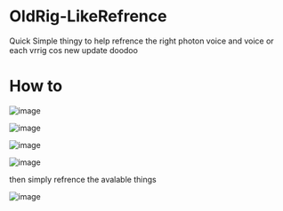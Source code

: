 # OldRig-LikeRefrence

Quick Simple thingy to help refrence the right photon voice and voice or each vrrig cos new update doodoo

# How to
![image](https://github.com/The-Graze/OldRig-LikeRefrence/assets/82724623/c827e50e-bac6-47c9-bcad-3b3d5567e2d0)

![image](https://github.com/The-Graze/OldRig-LikeRefrence/assets/82724623/f8f6f0b2-83ae-4d53-814b-e6f9a75aa476)

![image](https://github.com/The-Graze/OldRig-LikeRefrence/assets/82724623/6c21bb0e-5f20-49b6-97dd-de5f17d5ae23)

![image](https://github.com/The-Graze/OldRig-LikeRefrence/assets/82724623/145c263f-4bd5-4cd5-8223-4dfc0614b2a4)

then simply refrence the avalable things

![image](https://github.com/The-Graze/OldRig-LikeRefrence/assets/82724623/ba0d1bef-c2ec-4180-a220-6d7f7e48144b)
